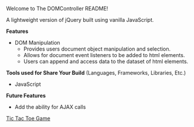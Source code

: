 Welcome to The DOMController README!

A lightweight version of jQuery built using vanilla JavaScript.

**Features**
* DOM Manipulation
  * Provides users document object manipulation and selection.
  * Allows for document event listeners to be added to html elements.
  * Users can append and access data to the dataset of html elements.



**Tools used for Share Your Build** (Languages, Frameworks, Libraries, Etc.)
* JavaScript


**Future Features**
* Add the ability for AJAX calls



[Tic Tac Toe Game](https://dmoisoff.com/Tic_Tac_Toe_with_the_DOMController/)
